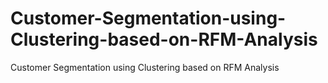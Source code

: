 # Customer-Segmentation-using-Clustering-based-on-RFM-Analysis
Customer Segmentation using Clustering based on RFM Analysis
